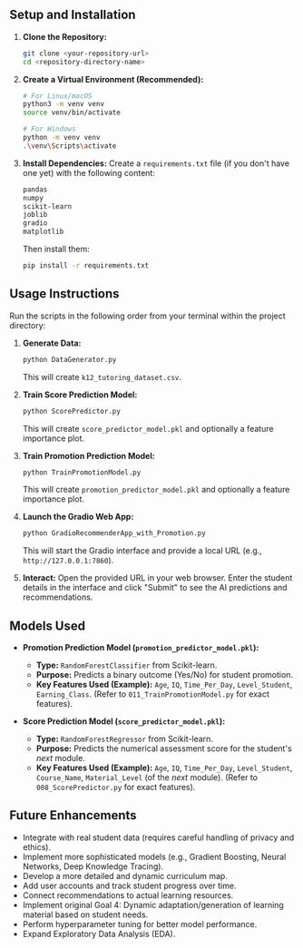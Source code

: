 
## Setup and Installation

1.  **Clone the Repository:**
    ```bash
    git clone <your-repository-url>
    cd <repository-directory-name>
    ```

2.  **Create a Virtual Environment (Recommended):**
    ```bash
    # For Linux/macOS
    python3 -m venv venv
    source venv/bin/activate

    # For Windows
    python -m venv venv
    .\venv\Scripts\activate
    ```

3.  **Install Dependencies:**
    Create a `requirements.txt` file (if you don't have one yet) with the following content:
    ```txt
    pandas
    numpy
    scikit-learn
    joblib
    gradio
    matplotlib
    ```
    Then install them:
    ```bash
    pip install -r requirements.txt
    ```

## Usage Instructions

Run the scripts in the following order from your terminal within the project directory:

1.  **Generate Data:**
    ```bash
    python DataGenerator.py
    ```
    This will create `k12_tutoring_dataset.csv`.

2.  **Train Score Prediction Model:**
    ```bash
    python ScorePredictor.py
    ```
    This will create `score_predictor_model.pkl` and optionally a feature importance plot.

3.  **Train Promotion Prediction Model:**
    ```bash
    python TrainPromotionModel.py
    ```
    This will create `promotion_predictor_model.pkl` and optionally a feature importance plot.

4.  **Launch the Gradio Web App:**
    ```bash
    python GradioRecommenderApp_with_Promotion.py
    ```
    This will start the Gradio interface and provide a local URL (e.g., `http://127.0.0.1:7860`).

5.  **Interact:** Open the provided URL in your web browser. Enter the student details in the interface and click "Submit" to see the AI predictions and recommendations.

## Models Used

*   **Promotion Prediction Model (`promotion_predictor_model.pkl`):**
    *   **Type:** `RandomForestClassifier` from Scikit-learn.
    *   **Purpose:** Predicts a binary outcome (Yes/No) for student promotion.
    *   **Key Features Used (Example):** `Age`, `IQ`, `Time_Per_Day`, `Level_Student`, `Earning_Class`. (Refer to `011_TrainPromotionModel.py` for exact features).

*   **Score Prediction Model (`score_predictor_model.pkl`):**
    *   **Type:** `RandomForestRegressor` from Scikit-learn.
    *   **Purpose:** Predicts the numerical assessment score for the student's *next* module.
    *   **Key Features Used (Example):** `Age`, `IQ`, `Time_Per_Day`, `Level_Student`, `Course_Name`, `Material_Level` (of the *next* module). (Refer to `008_ScorePredictor.py` for exact features).

## Future Enhancements

*   Integrate with real student data (requires careful handling of privacy and ethics).
*   Implement more sophisticated models (e.g., Gradient Boosting, Neural Networks, Deep Knowledge Tracing).
*   Develop a more detailed and dynamic curriculum map.
*   Add user accounts and track student progress over time.
*   Connect recommendations to actual learning resources.
*   Implement original Goal 4: Dynamic adaptation/generation of learning material based on student needs.
*   Perform hyperparameter tuning for better model performance.
*   Expand Exploratory Data Analysis (EDA).


